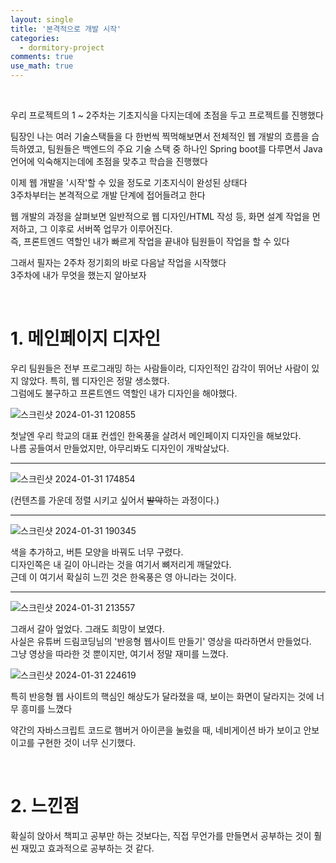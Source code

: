 ```yaml
---
layout: single
title: '본격적으로 개발 시작'
categories:
  - dormitory-project
comments: true
use_math: true
---
```


<br>

우리 프로젝트의 1 ~ 2주차는 기초지식을 다지는데에 초점을 두고 프로젝트를 진행했다  

팀장인 나는 여러 기술스택들을 다 한번씩 찍먹해보면서 전체적인 웹 개발의 흐름을 습득하였고, 팀원들은 백엔드의 주요 기술 스택 중 하나인 Spring boot를 다루면서 Java언어에 익숙해지는데에 초점을 맞추고 학습을 진행했다  

이제 웹 개발을 '시작'할 수 있을 정도로 기초지식이 완성된 상태다  
3주차부터는 본격적으로 개발 단계에 접어들려고 한다  

웹 개발의 과정을 살펴보면 일반적으로 웹 디자인/HTML 작성 등, 화면 설계 작업을 먼저하고, 그 이후로 서버쪽 업무가 이루어진다.  
즉, 프론트엔드 역할인 내가 빠르게 작업을 끝내야 팀원들이 작업을 할 수 있다

그래서 필자는 2주차 정기회의 바로 다음날 작업을 시작했다  
3주차에 내가 무엇을 했는지 알아보자

<br>

# 1. 메인페이지 디자인

우리 팀원들은 전부 프로그래밍 하는 사람들이라, 디자인적인 감각이 뛰어난 사람이 있지 않았다. 특히, 웹 디자인은 정말 생소했다.  
그럼에도 불구하고 프론트엔드 역할인 내가 디자인을 해야했다.

![스크린샷 2024-01-31 120855](https://github.com/lgwqwer/lgwqwer.github.io/assets/129755540/059370ef-1b78-463e-8eac-cf6fdb729840)

첫날엔 우리 학교의 대표 컨셉인 한옥풍을 살려서 메인페이지 디자인을 해보았다.  
나름 공들여서 만들었지만, 아무리봐도 디자인이 개박살났다.  

<hr>

![스크린샷 2024-01-31 174854](https://github.com/lgwqwer/lgwqwer.github.io/assets/129755540/63db0008-9ecb-401b-ab6c-9e598bd8da09)

(컨텐츠를 가운데 정렬 시키고 싶어서 ~~발악~~하는 과정이다.)

<hr>

![스크린샷 2024-01-31 190345](https://github.com/lgwqwer/lgwqwer.github.io/assets/129755540/2638a7a5-e284-42d4-a56a-756b30f0e4d4)


색을 추가하고, 버튼 모양을 바꿔도 너무 구렸다.  
디자인쪽은 내 길이 아니라는 것을 여기서 뼈저리게 깨달았다.   
근데 이 여기서 확실히 느낀 것은 한옥풍은 영 아니라는 것이다.

<hr>

![스크린샷 2024-01-31 213557](https://github.com/lgwqwer/lgwqwer.github.io/assets/129755540/a589feb0-c2a3-480a-a813-dab42963073b)

그래서 갈아 엎었다. 그래도 희망이 보였다.  
사실은 유튜버 드림코딩님의 '반응형 웹사이트 만들기' 영상을 따라하면서 만들었다.  
그냥 영상을 따라한 것 뿐이지만, 여기서 정말 재미를 느꼈다.  

![스크린샷 2024-01-31 224619](https://github.com/lgwqwer/lgwqwer.github.io/assets/129755540/34069db8-0887-47c0-8d46-d253c600306c)

특히 반응형 웹 사이트의 핵심인 해상도가 달라졌을 때, 보이는 화면이 달라지는 것에 너무 흥미를 느꼈다

약간의 자바스크립트 코드로 햄버거 아이콘을 눌렀을 때, 네비게이션 바가 보이고 안보이고를 구현한 것이 너무 신기했다.

<br>

# 2. 느낀점

확실히 앉아서 책피고 공부만 하는 것보다는, 직접 무언가를 만들면서 공부하는 것이 훨씬 재밌고 효과적으로 공부하는 것 같다.  
